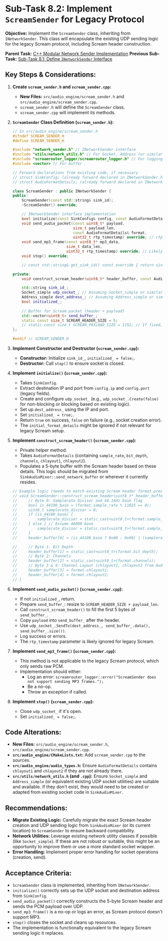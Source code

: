 # Sub-Task 8.2: Implement `ScreamSender` for Legacy Protocol

**Objective:** Implement the `ScreamSender` class, inheriting from `INetworkSender`. This class will encapsulate the existing UDP sending logic for the legacy Scream protocol, including Scream header construction.

**Parent Task:** [C++ Modular Network Sender Implementation](../task_08_cpp_modular_sender.md)
**Previous Sub-Task:** [Sub-Task 8.1: Define `INetworkSender` Interface](./subtask_8.1_define_inetworksender_interface.md)

## Key Steps & Considerations:

1.  **Create `scream_sender.h` and `scream_sender.cpp`:**
    *   **New Files:** `src/audio_engine/scream_sender.h` and `src/audio_engine/scream_sender.cpp`.
    *   `scream_sender.h` will define the `ScreamSender` class.
    *   `scream_sender.cpp` will implement its methods.

2.  **`ScreamSender` Class Definition (`scream_sender.h`):**
    ```cpp
    // In src/audio_engine/scream_sender.h
    #ifndef SCREAM_SENDER_H
    #define SCREAM_SENDER_H

    #include "network_sender.h" // INetworkSender interface
    #include "utils/network_utils.h" // For Socket, Address (or similar existing network utilities)
    #include "screamrouter_logger/screamrouter_logger.h" // For logging
    #include <vector> // For buffer

    // Forward declarations from existing code, if necessary
    // struct SinkConfig; (already forward declared in INetworkSender.h)
    // struct AudioFormatDetails; (already forward declared in INetworkSender.h)

    class ScreamSender : public INetworkSender {
    public:
        ScreamSender(const std::string& sink_id);
        ~ScreamSender() override;

        // INetworkSender interface implementation
        bool initialize(const SinkConfig& config, const AudioFormatDetails& initial_format_details) override;
        void send_audio_packet(const uint8_t* payload, 
                               size_t payload_len, 
                               const AudioFormatDetails& format, 
                               uint32_t rtp_timestamp) override; // rtp_timestamp might be ignored
        void send_mp3_frame(const uint8_t* mp3_data, 
                            size_t data_len, 
                            uint32_t rtp_timestamp) override; // Likely a no-op or error for Scream
        void stop() override;

        // const std::string& get_sink_id() const override { return sink_id_; }

    private:
        void construct_scream_header(uint8_t* header_buffer, const AudioFormatDetails& format);

        std::string sink_id_;
        Socket_simple udp_socket_; // Assuming Socket_simple or similar from network_utils.h
        Address_simple dest_address_; // Assuming Address_simple or similar
        bool initialized_;
        
        // Buffer for Scream packet (header + payload)
        std::vector<uint8_t> send_buffer_; 
        static const size_t SCREAM_HEADER_SIZE = 5;
        // static const size_t SCREAM_PAYLOAD_SIZE = 1152; // If fixed, but send_audio_packet takes variable len
    };

    #endif // SCREAM_SENDER_H
    ```

3.  **Implement Constructor and Destructor (`scream_sender.cpp`):**
    *   **Constructor:** Initialize `sink_id_`, `initialized_ = false;`.
    *   **Destructor:** Call `stop()` to ensure socket is closed.

4.  **Implement `initialize()` (`scream_sender.cpp`):**
    *   Takes `SinkConfig`.
    *   Extract destination IP and port from `config.ip` and `config.port` (legacy fields).
    *   Create and configure `udp_socket_` (e.g., `udp_socket_.Create(false)` for non-blocking or blocking based on existing logic).
    *   Set up `dest_address_` using the IP and port.
    *   Set `initialized_ = true;`.
    *   Return `true` on success, `false` on failure (e.g., socket creation error).
    *   The `initial_format_details` might be ignored if not relevant for legacy Scream setup.

5.  **Implement `construct_scream_header()` (`scream_sender.cpp`):**
    *   Private helper method.
    *   Takes `AudioFormatDetails` (containing `sample_rate`, `bit_depth`, `channels`, `chlayout1`, `chlayout2`).
    *   Populates a 5-byte buffer with the Scream header based on these details. This logic should be migrated from `SinkAudioMixer::send_network_buffer` or wherever it currently resides.
    ```cpp
    // Example logic (needs to match existing Scream header format precisely)
    // void ScreamSender::construct_scream_header(uint8_t* header_buffer, const AudioFormatDetails& format) {
    //     // Byte 0: Samplerate Divisor and 44.1kHz base flag
    //     bool is_44100_base = (format.sample_rate % 11025 == 0);
    //     uint8_t samplerate_divisor = 0;
    //     if (is_44100_base) {
    //         samplerate_divisor = static_cast<uint8_t>(format.sample_rate / 11025);
    //     } else { // Assume 48000 base
    //         samplerate_divisor = static_cast<uint8_t>(format.sample_rate / 12000); // Or /6000 if rates are lower
    //     }
    //     header_buffer[0] = (is_44100_base ? 0x80 : 0x00) | (samplerate_divisor & 0x7F);

    //     // Byte 1: Bit Depth
    //     header_buffer[1] = static_cast<uint8_t>(format.bit_depth);
    //     // Byte 2: Channels
    //     header_buffer[2] = static_cast<uint8_t>(format.channels);
    //     // Byte 3 & 4: Channel Layout (chlayout1, chlayout2 from AudioFormatDetails)
    //     header_buffer[3] = format.chlayout1;
    //     header_buffer[4] = format.chlayout2;
    // }
    ```

6.  **Implement `send_audio_packet()` (`scream_sender.cpp`):**
    *   If not `initialized_`, return.
    *   Prepare `send_buffer_`: resize to `SCREAM_HEADER_SIZE + payload_len`.
    *   Call `construct_scream_header()` to fill the first 5 bytes of `send_buffer_`.
    *   Copy `payload` into `send_buffer_` after the header.
    *   Use `udp_socket_.SendTo(dest_address_, send_buffer_.data(), send_buffer_.size())`.
    *   Log success or errors.
    *   The `rtp_timestamp` parameter is likely ignored for legacy Scream.

7.  **Implement `send_mp3_frame()` (`scream_sender.cpp`):**
    *   This method is not applicable to the legacy Scream protocol, which only sends raw PCM.
    *   Implementation should either:
        *   Log an error: `screamrouter_logger::error("ScreamSender does not support sending MP3 frames.");`
        *   Be a no-op.
        *   Throw an exception if called.

8.  **Implement `stop()` (`scream_sender.cpp`):**
    *   Close `udp_socket_` if it's open.
    *   Set `initialized_ = false;`.

## Code Alterations:

*   **New Files:** `src/audio_engine/scream_sender.h`, `src/audio_engine/scream_sender.cpp`.
*   **`src/audio_engine/CMakeLists.txt`:** Add `scream_sender.cpp` to the sources.
*   **`src/audio_engine/audio_types.h`:** Ensure `AudioFormatDetails` contains `chlayout1` and `chlayout2` if they are not already there.
*   **`src/utils/network_utils.h` (and `.cpp`):** Ensure `Socket_simple` and `Address_simple` (or equivalent existing UDP socket utilities) are suitable and available. If they don't exist, they would need to be created or adapted from existing socket code in `SinkAudioMixer`.

## Recommendations:

*   **Migrate Existing Logic:** Carefully migrate the exact Scream header creation and UDP sending logic from `SinkAudioMixer` (or its current location) to `ScreamSender` to ensure backward compatibility.
*   **Network Utilities:** Leverage existing network utility classes if possible (like `Socket_simple`). If these are not robust or suitable, this might be an opportunity to improve them or use a more standard socket wrapper.
*   **Error Handling:** Implement proper error handling for socket operations (creation, send).

## Acceptance Criteria:

*   `ScreamSender` class is implemented, inheriting from `INetworkSender`.
*   `initialize()` correctly sets up the UDP socket and destination address from `SinkConfig`.
*   `send_audio_packet()` correctly constructs the 5-byte Scream header and sends the PCM payload over UDP.
*   `send_mp3_frame()` is a no-op or logs an error, as Scream protocol doesn't support MP3.
*   `stop()` closes the socket and cleans up resources.
*   The implementation is functionally equivalent to the legacy Scream sending logic it replaces.
